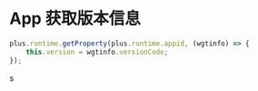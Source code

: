 # App 获取版本信息

```javascript
plus.runtime.getProperty(plus.runtime.appid, (wgtinfo) => {
    this.version = wgtinfo.versionCode;
});
```

s
